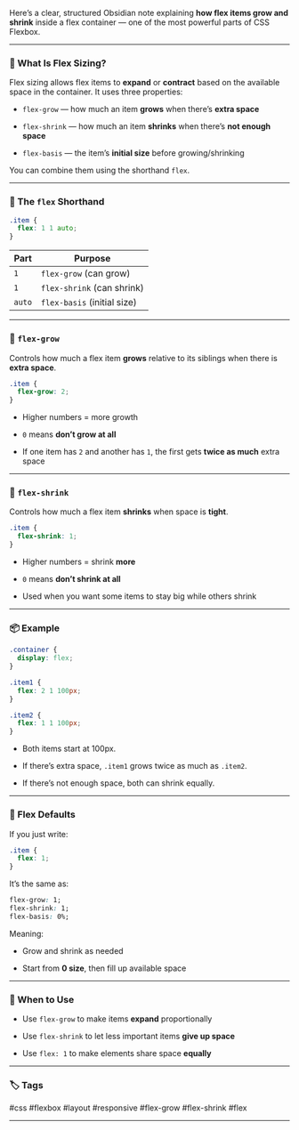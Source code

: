 
Here’s a clear, structured Obsidian note explaining **how flex items grow and shrink** inside a flex container — one of the most powerful parts of CSS Flexbox.

---

### 🧠 What Is Flex Sizing?

Flex sizing allows flex items to **expand** or **contract** based on the available space in the container. It uses three properties:

- `flex-grow` — how much an item **grows** when there’s **extra space**
    
- `flex-shrink` — how much an item **shrinks** when there’s **not enough space**
    
- `flex-basis` — the item’s **initial size** before growing/shrinking
    

You can combine them using the shorthand `flex`.

---

### 🧰 The `flex` Shorthand

```css
.item {
  flex: 1 1 auto;
}
```

|Part|Purpose|
|---|---|
|`1`|`flex-grow` (can grow)|
|`1`|`flex-shrink` (can shrink)|
|`auto`|`flex-basis` (initial size)|

---

### 🌱 `flex-grow`

Controls how much a flex item **grows** relative to its siblings when there is **extra space**.

```css
.item {
  flex-grow: 2;
}
```

- Higher numbers = more growth
    
- `0` means **don’t grow at all**
    
- If one item has `2` and another has `1`, the first gets **twice as much** extra space
    

---

### 🧊 `flex-shrink`

Controls how much a flex item **shrinks** when space is **tight**.

```css
.item {
  flex-shrink: 1;
}
```

- Higher numbers = shrink **more**
    
- `0` means **don’t shrink at all**
    
- Used when you want some items to stay big while others shrink
    

---

### 📦 Example

```css
.container {
  display: flex;
}

.item1 {
  flex: 2 1 100px;
}

.item2 {
  flex: 1 1 100px;
}
```

- Both items start at 100px.
    
- If there’s extra space, `.item1` grows twice as much as `.item2`.
    
- If there’s not enough space, both can shrink equally.
    

---

### 📝 Flex Defaults

If you just write:

```css
.item {
  flex: 1;
}
```

It’s the same as:

```css
flex-grow: 1;
flex-shrink: 1;
flex-basis: 0%;
```

Meaning:

- Grow and shrink as needed
    
- Start from **0 size**, then fill up available space
    

---

### 🧠 When to Use

- Use `flex-grow` to make items **expand** proportionally
    
- Use `flex-shrink` to let less important items **give up space**
    
- Use `flex: 1` to make elements share space **equally**
    

---

### 🏷️ Tags

#css #flexbox #layout #responsive #flex-grow #flex-shrink #flex

---
